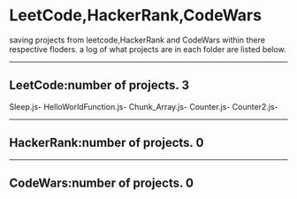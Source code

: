 # LeetCode,HackerRank,CodeWars
saving projects from leetcode,HackerRank and CodeWars within there respective floders.
a log of what projects are in each folder are listed below. 

------------------------------------------------------------------------------------------------------------------------------------------------
LeetCode:number of projects. 3
------------------------------------------------------------------------------------------------------------------------------------------------
Sleep.js-
HelloWorldFunction.js-
Chunk_Array.js-
Counter.js-
Counter2.js-


------------------------------------------------------------------------------------------------------------------------------------------------
HackerRank:number of projects. 0
------------------------------------------------------------------------------------------------------------------------------------------------









------------------------------------------------------------------------------------------------------------------------------------------------
CodeWars:number of projects. 0
------------------------------------------------------------------------------------------------------------------------------------------------
